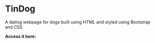 # TinDog

A dating webpage for dogs built using HTML and styled using Bootstrap and CSS

**Access it here:**



